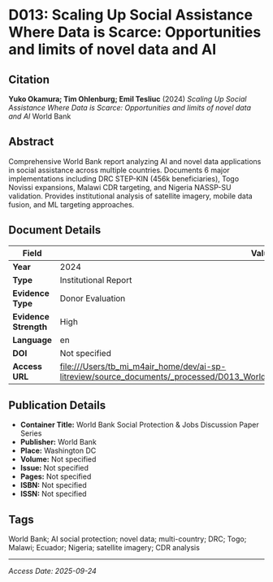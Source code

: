 # D013: Scaling Up Social Assistance Where Data is Scarce: Opportunities and limits of novel data and AI

## Citation

**Yuko Okamura; Tim Ohlenburg; Emil Tesliuc** (2024)
*Scaling Up Social Assistance Where Data is Scarce: Opportunities and limits of novel data and AI*
World Bank

## Abstract

Comprehensive World Bank report analyzing AI and novel data applications in social assistance across multiple countries. Documents 6 major implementations including DRC STEP-KIN (456k beneficiaries), Togo Novissi expansions, Malawi CDR targeting, and Nigeria NASSP-SU validation. Provides institutional analysis of satellite imagery, mobile data fusion, and ML targeting approaches.

## Document Details

| Field | Value |
|-------|-------|
| **Year** | 2024 |
| **Type** | Institutional Report |
| **Evidence Type** | Donor Evaluation |
| **Evidence Strength** | High |
| **Language** | en |
| **DOI** | Not specified |
| **Access URL** | [file:///Users/tb_mi_m4air_home/dev/ai-sp-litreview/source_documents/_processed/D013_World_Bank_Scaling_Social_Assistance_Novel_Data_AI.txt](file:///Users/tb_mi_m4air_home/dev/ai-sp-litreview/source_documents/_processed/D013_World_Bank_Scaling_Social_Assistance_Novel_Data_AI.txt) |

## Publication Details

- **Container Title:** World Bank Social Protection & Jobs Discussion Paper Series
- **Publisher:** World Bank
- **Place:** Washington DC
- **Volume:** Not specified
- **Issue:** Not specified
- **Pages:** Not specified
- **ISBN:** Not specified
- **ISSN:** Not specified

## Tags

World Bank; AI social protection; novel data; multi-country; DRC; Togo; Malawi; Ecuador; Nigeria; satellite imagery; CDR analysis

---
*Access Date: 2025-09-24*
